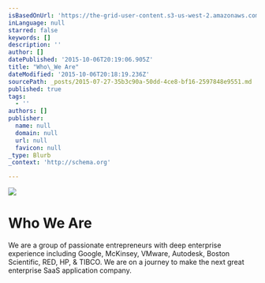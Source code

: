```yaml
---
isBasedOnUrl: 'https://the-grid-user-content.s3-us-west-2.amazonaws.com/97bc5b60-d54d-49ce-a1c0-15ef4e7e67e4.jpg'
inLanguage: null
starred: false
keywords: []
description: ''
author: []
datePublished: '2015-10-06T20:19:06.905Z'
title: "Who\_We Are"
dateModified: '2015-10-06T20:18:19.236Z'
sourcePath: _posts/2015-07-27-35b3c90a-50dd-4ce8-bf16-2597848e9551.md
published: true
tags:
  - ''
authors: []
publisher:
  name: null
  domain: null
  url: null
  favicon: null
_type: Blurb
_context: 'http://schema.org'

---
```

![](https://the-grid-user-content.s3-us-west-2.amazonaws.com/97bc5b60-d54d-49ce-a1c0-15ef4e7e67e4.jpg)

# **Who We Are**

We are a group of passionate entrepreneurs with deep enterprise experience including Google, McKinsey, VMware, Autodesk, Boston Scientific, RED, HP, & TIBCO. We are on a journey to make the next great enterprise SaaS application company.